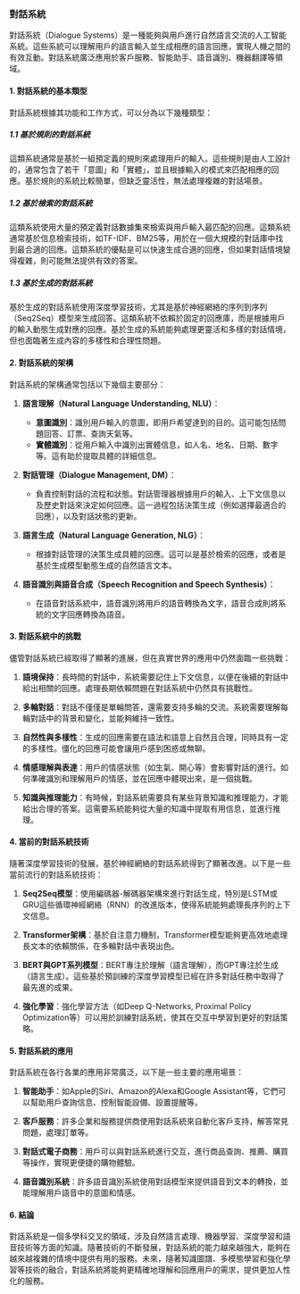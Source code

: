 ### 對話系統

對話系統（Dialogue Systems）是一種能夠與用戶進行自然語言交流的人工智能系統。這些系統可以理解用戶的語言輸入並生成相應的語言回應，實現人機之間的有效互動。對話系統廣泛應用於客戶服務、智能助手、語音識別、機器翻譯等領域。

#### 1. 對話系統的基本類型

對話系統根據其功能和工作方式，可以分為以下幾種類型：

##### 1.1 基於規則的對話系統

這類系統通常是基於一組預定義的規則來處理用戶的輸入。這些規則是由人工設計的，通常包含了若干「意圖」和「實體」，並且根據輸入的模式來匹配相應的回應。基於規則的系統比較簡單，但缺乏靈活性，無法處理複雜的對話場景。

##### 1.2 基於檢索的對話系統

這類系統使用大量的預定義對話數據集來檢索與用戶輸入最匹配的回應。這類系統通常基於信息檢索技術，如TF-IDF、BM25等，用於在一個大規模的對話庫中找到最合適的回應。這類系統的優點是可以快速生成合適的回應，但如果對話情境變得複雜，則可能無法提供有效的答案。

##### 1.3 基於生成的對話系統

基於生成的對話系統使用深度學習技術，尤其是基於神經網絡的序列到序列（Seq2Seq）模型來生成回答。這類系統不依賴於固定的回應庫，而是根據用戶的輸入動態生成對應的回應。基於生成的系統能夠處理更靈活和多樣的對話情境，但也面臨著生成內容的多樣性和合理性問題。

#### 2. 對話系統的架構

對話系統的架構通常包括以下幾個主要部分：

1. **語言理解（Natural Language Understanding, NLU）**：
   - **意圖識別**：識別用戶輸入的意圖，即用戶希望達到的目的。這可能包括問題回答、訂票、查詢天氣等。
   - **實體識別**：從用戶輸入中識別出實體信息，如人名、地名、日期、數字等。這有助於提取具體的詳細信息。
   
2. **對話管理（Dialogue Management, DM）**：
   - 負責控制對話的流程和狀態。對話管理器根據用戶的輸入、上下文信息以及歷史對話來決定如何回應。這一過程包括決策生成（例如選擇最適合的回應），以及對話狀態的更新。
   
3. **語言生成（Natural Language Generation, NLG）**：
   - 根據對話管理的決策生成具體的回應。這可以是基於檢索的回應，或者是基於生成模型動態生成的自然語言文本。

4. **語音識別與語音合成（Speech Recognition and Speech Synthesis）**：
   - 在語音對話系統中，語音識別將用戶的語音轉換為文字，語音合成則將系統的文字回應轉換為語音。

#### 3. 對話系統中的挑戰

儘管對話系統已經取得了顯著的進展，但在真實世界的應用中仍然面臨一些挑戰：

1. **語境保持**：長時間的對話中，系統需要記住上下文信息，以便在後續的對話中給出相關的回應。處理長期依賴問題在對話系統中仍然具有挑戰性。
   
2. **多輪對話**：對話不僅僅是單輪問答，還需要支持多輪的交流。系統需要理解每輪對話中的背景和變化，並能夠維持一致性。
   
3. **自然性與多樣性**：生成的回應需要在語法和語意上自然且合理，同時具有一定的多樣性。僵化的回應可能會讓用戶感到困惑或無聊。

4. **情感理解與表達**：用戶的情感狀態（如生氣、開心等）會影響對話的進行。如何準確識別和理解用戶的情感，並在回應中體現出來，是一個挑戰。

5. **知識與推理能力**：有時候，對話系統需要具有某些背景知識和推理能力，才能給出合理的答案。這需要系統能夠從大量的知識中提取有用信息，並進行推理。

#### 4. 當前的對話系統技術

隨著深度學習技術的發展，基於神經網絡的對話系統得到了顯著改進。以下是一些當前流行的對話系統技術：

1. **Seq2Seq模型**：使用編碼器-解碼器架構來進行對話生成，特別是LSTM或GRU這些循環神經網絡（RNN）的改進版本，使得系統能夠處理長序列的上下文信息。

2. **Transformer架構**：基於自注意力機制，Transformer模型能夠更高效地處理長文本的依賴關係，在多輪對話中表現出色。

3. **BERT與GPT系列模型**：BERT專注於理解（語言理解），而GPT專注於生成（語言生成）。這些基於預訓練的深度學習模型已經在許多對話任務中取得了最先進的成果。

4. **強化學習**：強化學習方法（如Deep Q-Networks, Proximal Policy Optimization等）可以用於訓練對話系統，使其在交互中學習到更好的對話策略。

#### 5. 對話系統的應用

對話系統在各行各業的應用非常廣泛，以下是一些主要的應用場景：

1. **智能助手**：如Apple的Siri、Amazon的Alexa和Google Assistant等，它們可以幫助用戶查詢信息、控制智能設備、設置提醒等。
   
2. **客戶服務**：許多企業和服務提供商使用對話系統來自動化客戶支持，解答常見問題，處理訂單等。
   
3. **對話式電子商務**：用戶可以與對話系統進行交互，進行商品查詢、推薦、購買等操作，實現更便捷的購物體驗。

4. **語音識別系統**：許多語音識別系統使用對話模型來提供語音到文本的轉換，並能理解用戶語音中的意圖和情感。

#### 6. 結論

對話系統是一個多學科交叉的領域，涉及自然語言處理、機器學習、深度學習和語音技術等方面的知識。隨著技術的不斷發展，對話系統的能力越來越強大，能夠在越來越複雜的情境中提供有用的服務。未來，隨著知識圖譜、多模態學習和強化學習等技術的融合，對話系統將能夠更精確地理解和回應用戶的需求，提供更加人性化的服務。